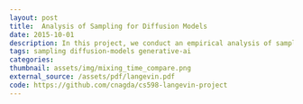 ```yaml
---
layout: post
title:  Analysis of Sampling for Diffusion Models
date: 2015-10-01
description: In this project, we conduct an empirical analysis of sampling algorithms, focusing on Langevin algorithms, integral to generative models like Diffusion models. Our primary objective is to compare the runtimes of different sampling methods and explore  enhancements for more efficient sampling procedures.
tags: sampling diffusion-models generative-ai
categories: 
thumbnail: assets/img/mixing_time_compare.png
external_source: /assets/pdf/langevin.pdf
code: https://github.com/cnagda/cs598-langevin-project
---
```

